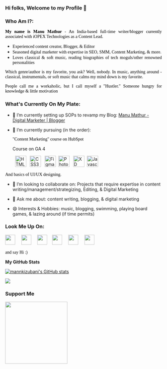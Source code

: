 ### Hi folks, Welcome to my Profile 👋

### Who Am I?:

<p style="text-align: justify;"><span style="color: #000000; font-family: Cambria;">  <b> My name is Manu Mathur </b> - An India-based full-time writer/blogger currently associated with iOPEX Technologies as a Content Lead. </span></p>

<ul>
 	<li style="text-align: justify;"><span style="color: #000000; font-family: Cambria;"> Experienced content creator, Blogger, & Editor </span></li>
 	<li style="text-align: justify;"><span style="color: #000000; font-family: Cambria;"> Seasoned digital marketer with expertise in SEO, SMM, Content Marketing, & more.</span></li>
 	<li style="text-align: justify;"><span style="color: #000000; font-family: Cambria;"> Loves classical & soft music, reading biographies of tech moguls/other renowned personalities</span></li>
</ul>

<p style="text-align: justify;"><span style="color: #000000; font-family: Cambria;"> Which genre/author is my favorite, you ask? Well, nobody. In music, anything around - classical, instrumentals, or soft music that calms my mind down is my favorite.</span></p>

<p style="text-align: justify;"><span style="color: #000000; font-family: Cambria;"> People call me a workaholic, but I call myself a "Hustler." Someone hungry for knowledge & little motivation</span></p>

### What's Currently On My Plate:  

- 🔭 I’m currently setting up SOPs to revamp my Blog: <a href="https://whereispillmythoughts.com/" target="_blank" rel="noopener"> Manu Mathur - Digital Marketer | Blogger</a> 

- 🌱 I’m currently pursuing (in the order): <p style="text-align: justify;"><span style="color: #000000; font-family: Cambria;"> "Content Marketing" course on HubSpot</span></p><p> Course on GA 4</p>&nbsp; <a href="https://developer.mozilla.org/en-US/docs/Glossary/HTML5" target="_blank" rel="noreferrer"><img src="https://raw.githubusercontent.com/danielcranney/readme-generator/main/public/icons/skills/html5-colored.svg" width="36" height="36" alt="HTML5" /></a> &nbsp; <a href="https://www.w3.org/TR/CSS/#css" target="_blank" rel="noreferrer"><img src="https://raw.githubusercontent.com/danielcranney/readme-generator/main/public/icons/skills/css3-colored.svg" width="36" height="36" alt="CSS3" /></a> &nbsp; <a href="https://www.figma.com/" target="_blank" rel="noreferrer"><img src="https://raw.githubusercontent.com/danielcranney/readme-generator/main/public/icons/skills/figma-colored.svg" width="36" height="36" alt="Figma" /></a> &nbsp;<a href="https://www.adobe.com/uk/products/photoshop.html" target="_blank" rel="noreferrer"><img src="https://raw.githubusercontent.com/danielcranney/readme-generator/main/public/icons/skills/photoshop-colored.svg" width="36" height="36" alt="Photoshop" /></a> &nbsp; <a href="https://www.adobe.com/uk/products/xd.html" target="_blank" rel="noreferrer"><img src="https://raw.githubusercontent.com/danielcranney/readme-generator/main/public/icons/skills/xd-colored.svg" width="36" height="36" alt="XD" /></a> &nbsp;<a href="https://developer.mozilla.org/en-US/docs/Web/JavaScript" target="_blank" rel="noreferrer"><img src="https://raw.githubusercontent.com/danielcranney/readme-generator/main/public/icons/skills/javascript-colored.svg" width="36" height="36" alt="Javascript" /></a>

<p style="text-align: justify;"><span style="color: #000000; font-family: Cambria;"> And basics of UI/UX designing.</span></p>

- 👯 I’m looking to collaborate on: Projects that require expertise in content writing/management/strategizing, Editing, & Digital Marketing

- 💬 Ask me about: content writing, blogging, & digital marketing

- 😄 Interests & Hobbies: music, blogging, swimming, playing board games, & lazing around (if time permits) 

### Look Me Up On:

<p align="left"> <a href="https://www.facebook.com/mannkizubani" target="_blank" rel="noreferrer"><img src="https://raw.githubusercontent.com/danielcranney/readme-generator/main/public/icons/socials/facebook.svg" width="32" height="32" /></a> &nbsp; &nbsp; <a href="http://www.instagram.com/mann_ki_zubani/" target="_blank" rel="noreferrer"><img src="https://raw.githubusercontent.com/danielcranney/readme-generator/main/public/icons/socials/instagram.svg" width="32" height="32" /></a> &nbsp; &nbsp; <a href="https://www.linkedin.com/in/mannkizubani" target="_blank" rel="noreferrer"><img src="https://raw.githubusercontent.com/danielcranney/readme-generator/main/public/icons/socials/linkedin.svg" width="32" height="32" /></a> &nbsp;&nbsp; <a href="https://www.polywork.com/manu_mathur" target="_blank" rel="noreferrer"><img src="https://raw.githubusercontent.com/danielcranney/readme-generator/main/public/icons/socials/polywork.svg" width="32" height="32" /></a> &nbsp; &nbsp; <a href="http://www.medium.com/mannkizubani" target="_blank" rel="noreferrer"><img src="https://raw.githubusercontent.com/danielcranney/readme-generator/main/public/icons/socials/medium.svg" width="32" height="32" /></a> &nbsp; &nbsp; <a href="https://www.twitter.com/mannkizubani" target="_blank" rel="noreferrer"><img src="https://raw.githubusercontent.com/danielcranney/readme-generator/main/public/icons/socials/twitter.svg" width="32" height="32" /></a></p>

<p style="text-align: justify;"><span style="color: #000000; font-family: Cambria;"> and say Hi :) </span></p>

<b>My GitHub Stats</b>

<a href="http://www.github.com/mannkizubani"><img src="https://github-readme-stats.vercel.app/api?username=mannkizubani&show_icons=true&hide=&count_private=true&title_color=0891b2&text_color=ffffff&icon_color=0891b2&bg_color=000000&hide_border=true&show_icons=true" alt="mannkizubani's GitHub stats" /></a>

<a href="http://www.github.com/mannkizubani"><img src="https://github-readme-streak-stats.herokuapp.com/?user=mannkizubani&stroke=ffffff&background=000000&ring=0891b2&fire=0891b2&currStreakNum=ffffff&currStreakLabel=0891b2&sideNums=ffffff&sideLabels=ffffff&dates=ffffff&hide_border=true" /></a>

### Support Me
<a href="https://www.buymeacoffee.com/mannkizubani"><img src="https://cdn.buymeacoffee.com/buttons/v2/default-yellow.png" width="200" /></a>
